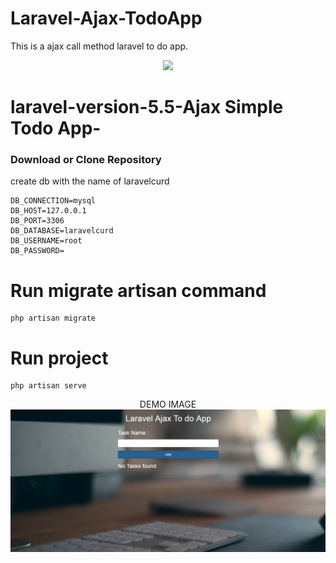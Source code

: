 # Laravel-Ajax-TodoApp
This is a ajax call method laravel to do app.

<p align="center"><img src="https://laravel.com/assets/img/components/logo-laravel.svg"></p>


# laravel-version-5.5-Ajax Simple Todo App-
<h3> Download or Clone Repository</h3>
create db with the name of laravelcurd

```
DB_CONNECTION=mysql
DB_HOST=127.0.0.1
DB_PORT=3306
DB_DATABASE=laravelcurd
DB_USERNAME=root
DB_PASSWORD=
```

# Run migrate artisan command
```
php artisan migrate
```

# Run project
```
php artisan serve
```

<p align="center">
   DEMO IMAGE
  <img src="sampleAjax.png">
</p>


